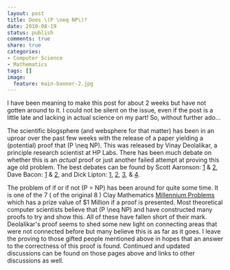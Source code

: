 ```yaml
---
layout: post
title: Does \(P \neq NP\)?
date: 2010-08-19
status: publish
comments: true
share: true
categories:
- Computer Science
- Mathematics
tags: []
image:
  feature: main-banner-2.jpg
---
```


I have been meaning to make this post for about 2 weeks but have not gotten around to it. I could not be silent on the issue, even if the post is a little late and lacking in actual science on my part! So, without further ado...

The scientific blogsphere (and websphere for that matter) has been in an uproar over the past few weeks with the release of a paper yielding a (potential) proof that \(P \neq NP\). This was released by Vinay Deolalikar, a principle research scientist at HP Labs. There has been much debate on whether this is an <i>actual</i> proof or just another failed attempt at proving this age old problem. The best debates can be found by Scott Aaronson: <a href="http://www.scottaaronson.com/blog/?p=456">1</a> & <a href="http://www.scottaaronson.com/blog/?p=457">2</a>, Dave Bacon: <a href="http://dabacon.org/pontiff/?p=4286">1</a> & <a href="http://dabacon.org/pontiff/?p=4292">2</a>, and Dick Lipton: <a href="http://rjlipton.wordpress.com/2010/08/08/a-proof-that-p-is-not-equal-to-np/">1</a>, <a href="http://rjlipton.wordpress.com/2010/08/09/issues-in-the-proof-that-p%E2%89%A0np/">2</a>, <a href="http://rjlipton.wordpress.com/2010/08/10/update-on-deolalikars-proof-that-p%E2%89%A0np/">3</a>, & <a href="http://rjlipton.wordpress.com/2010/08/11/deolalikar-responds-to-issues-about-his-p%E2%89%A0np-proof/">4</a>.

The problem of if or if not \(P = NP\) has been around for quite some time. It is one of the 7 ( of the original 8 ) Clay Mathematics <a href="http://www.claymath.org/millennium-problems">Millennium Problems</a> which has a prize value of $1 Million if a proof is presented. Most theoretical computer scientists believe that \(P \neq NP\) and have constructed many proofs to try and show this. All of these have fallen short of their mark. Deolalikar's proof seems to shed some new light on connecting areas that were not connected before but many believe this is as far as it goes. I leave the proving to those gifted people mentioned above in hopes that an answer to the correctness of this proof is found. Continued and updated discussions can be found on those pages above and links to other discussions as well.
